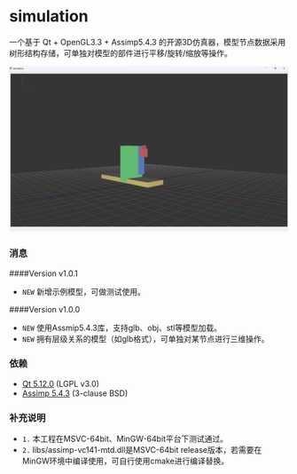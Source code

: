 # simulation
一个基于 Qt + OpenGL3.3 + Assimp5.4.3 的开源3D仿真器，模型节点数据采用树形结构存储，可单独对模型的部件进行平移/旋转/缩放等操作。

![image](images/demo.png)

### 消息

####Version v1.0.1

* `NEW` 新增示例模型，可做测试使用。

####Version v1.0.0

* `NEW` 使用Assmip5.4.3库，支持glb、obj、stl等模型加载。
* `NEW` 拥有层级关系的模型（如glb格式），可单独对某节点进行三维操作。

### 依赖

* [Qt 5.12.0](http://qt-project.org) (LGPL v3.0)
* [Assimp 5.4.3](https://github.com/assimp/assimp/) (3-clause BSD)

### 补充说明

* `1.` 本工程在MSVC-64bit、MinGW-64bit平台下测试通过。
* `2.` libs/assimp-vc141-mtd.dll是MSVC-64bit release版本，若需要在MinGW环境中编译使用，可自行使用cmake进行编译替换。